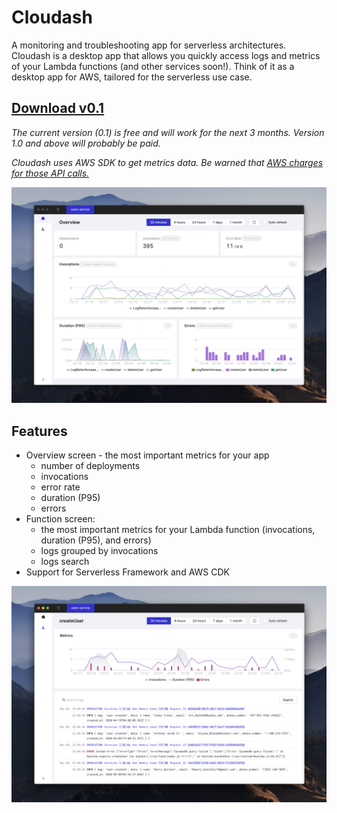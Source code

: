 # Cloudash

A monitoring and troubleshooting app for serverless architectures. Cloudash is a desktop app that allows you quickly access logs and metrics of your Lambda functions (and other services soon!). Think of it as a desktop app for AWS, tailored for the serverless use case.

## [Download v0.1](https://github.com/cloudashdev/cloudash/releases/download/0.1.0/Cloudash-0.1.0-mac.zip)

_The current version (0.1) is free and will work for the next 3 months. Version 1.0 and above will probably be paid._

_Cloudash uses AWS SDK to get metrics data. Be warned that [AWS charges for those API calls.](https://aws.amazon.com/cloudwatch/pricing/)_

![Cloudash - overview screen](./images/overview.jpg)

## Features

- Overview screen - the most important metrics for your app
  - number of deployments
  - invocations
  - error rate
  - duration (P95)
  - errors
- Function screen:
  - the most important metrics for your Lambda function (invocations, duration (P95), and errors)
  - logs grouped by invocations
  - logs search
- Support for Serverless Framework and AWS CDK

![Cloudash - function screen](./images/function-screen.jpg)
